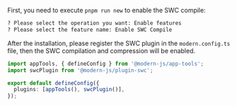 First, you need to execute `pnpm run new` to enable the SWC compile:

```bash
? Please select the operation you want: Enable features
? Please select the feature name: Enable SWC Compile
```

After the installation, please register the SWC plugin in the `modern.config.ts` file, then the SWC compilation and compression will be enabled.

```ts title="modern.config.ts"
import appTools, { defineConfig } from '@modern-js/app-tools';
import swcPlugin from '@modern-js/plugin-swc';

export default defineConfig({
  plugins: [appTools(), swcPlugin()],
});
```
